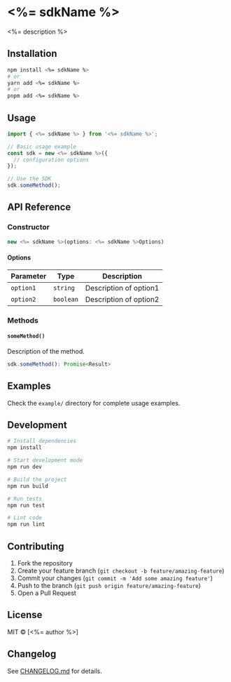 # <%= sdkName %>

<%= description %>

## Installation

```bash
npm install <%= sdkName %>
# or
yarn add <%= sdkName %>
# or
pnpm add <%= sdkName %>
```

## Usage

```typescript
import { <%= sdkName %> } from '<%= sdkName %>';

// Basic usage example
const sdk = new <%= sdkName %>({
  // configuration options
});

// Use the SDK
sdk.someMethod();
```

## API Reference

### Constructor

```typescript
new <%= sdkName %>(options: <%= sdkName %>Options)
```

#### Options

| Parameter | Type | Description |
|-----------|------|-------------|
| `option1` | `string` | Description of option1 |
| `option2` | `boolean` | Description of option2 |

### Methods

#### `someMethod()`

Description of the method.

```typescript
sdk.someMethod(): Promise<Result>
```

## Examples

Check the `example/` directory for complete usage examples.

## Development

```bash
# Install dependencies
npm install

# Start development mode
npm run dev

# Build the project
npm run build

# Run tests
npm run test

# Lint code
npm run lint
```

## Contributing

1. Fork the repository
2. Create your feature branch (`git checkout -b feature/amazing-feature`)
3. Commit your changes (`git commit -m 'Add some amazing feature'`)
4. Push to the branch (`git push origin feature/amazing-feature`)
5. Open a Pull Request

## License

MIT © [<%= author %>]

## Changelog

See [CHANGELOG.md](CHANGELOG.md) for details.

